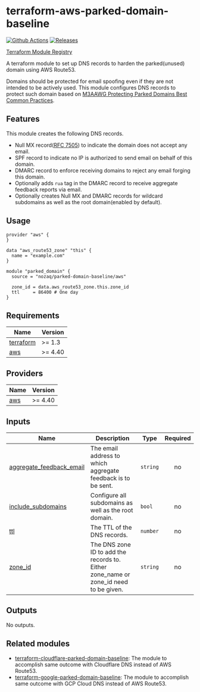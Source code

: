 # terraform-aws-parked-domain-baseline

[![Github Actions](https://github.com/nozaq/terraform-aws-parked-domain-baseline/actions/workflows/main.yml/badge.svg)](https://github.com/nozaq/terraform-aws-parked-domain-baseline/actions/workflows/main.yml)
[![Releases](https://img.shields.io/github/v/release/nozaq/terraform-aws-parked-domain-baseline)](https://github.com/nozaq/terraform-aws-parked-domain-baseline/releases/latest)

[Terraform Module Registry](https://registry.terraform.io/modules/nozaq/parked-domain-baseline/aws)

A terraform module to set up DNS records to harden the parked(unused) domain using AWS Route53.

Domains should be protected for email spoofing even if they are not intended to be actively used.
This module configures DNS records to protect such domain based on [M3AAWG Protecting Parked Domains Best Common Practices].

## Features

This module creates the following DNS records.

- Null MX record([RFC 7505]) to indicate the domain does not accept any email.
- SPF record to indicate no IP is authorized to send email on behalf of this domain.
- DMARC record to enforce receiving domains to reject any email forging this domain.
- Optionally adds `rua` tag in the DMARC record to receive aggregate feedback reports via email. 
- Optionally creates Null MX and DMARC records for wildcard subdomains as well as the root domain(enabled by default).

## Usage

```hcl
provider "aws" {
}

data "aws_route53_zone" "this" {
  name = "example.com"
}

module "parked_domain" {
  source = "nozaq/parked-domain-baseline/aws"

  zone_id = data.aws_route53_zone.this.zone_id
  ttl     = 86400 # One day
}
```

<!-- BEGINNING OF PRE-COMMIT-TERRAFORM DOCS HOOK -->
## Requirements

| Name | Version |
|------|---------|
| <a name="requirement_terraform"></a> [terraform](#requirement\_terraform) | >= 1.3 |
| <a name="requirement_aws"></a> [aws](#requirement\_aws) | >= 4.40 |

## Providers

| Name | Version |
|------|---------|
| <a name="provider_aws"></a> [aws](#provider\_aws) | >= 4.40 |

## Inputs

| Name | Description | Type | Required |
|------|-------------|------|:--------:|
| <a name="input_aggregate_feedback_email"></a> [aggregate\_feedback\_email](#input\_aggregate\_feedback\_email) | The email address to which aggregate feedback is to be sent. | `string` | no |
| <a name="input_include_subdomains"></a> [include\_subdomains](#input\_include\_subdomains) | Configure all subdomains as well as the root domain. | `bool` | no |
| <a name="input_ttl"></a> [ttl](#input\_ttl) | The TTL of the DNS records. | `number` | no |
| <a name="input_zone_id"></a> [zone\_id](#input\_zone\_id) | The DNS zone ID to add the records to. Either zone\_name or zone\_id need to be given. | `string` | no |

## Outputs

No outputs.
<!-- END OF PRE-COMMIT-TERRAFORM DOCS HOOK -->

## Related modules

- [terraform-cloudflare-parked-domain-baseline](https://github.com/nozaq/terraform-cloudflare-parked-domain-baseline): The module to accomplish same outcome with Cloudflare DNS instead of AWS Route53.
- [terraform-google-parked-domain-baseline](https://github.com/nozaq/terraform-google-parked-domain-baseline): The module to accomplish same outcome with GCP Cloud DNS instead of AWS Route53.

[M3AAWG Protecting Parked Domains Best Common Practices]: https://www.m3aawg.org/sites/default/files/m3aawg_parked_domains_bcp-2022-06.pdf
[RFC 7505]: https://datatracker.ietf.org/doc/rfc7505/
